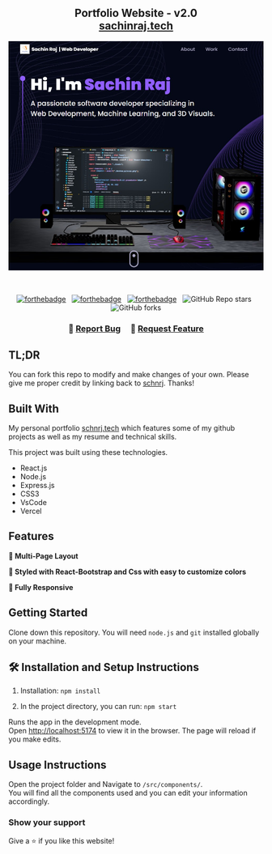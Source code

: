 <h2 align="center">
  Portfolio Website - v2.0<br/>
  <a href="https://sachinraj.vercel.app/" target="_blank">sachinraj.tech</a>
</h2>
<div align="center">
<!-- <<<<<<< HEAD
  <img alt="Demo" src="./Images/readme-img1.png" />
======= -->
<!--  ## Portfolio Screenshot -->

![Portfolio Screenshot](https://github.com/schnrj/Sachin_Raj_Portfolio/blob/main/images/Portf.jpg)

<!-- >>>>>>> 7a9bf91 (Added Portfolio Screen shot to README) -->
</div>

<br/>

<center>

[![forthebadge](https://forthebadge.com/images/badges/built-with-love.svg)](https://forthebadge.com) &nbsp;
[![forthebadge](https://forthebadge.com/images/badges/made-with-javascript.svg)](https://forthebadge.com) &nbsp;
[![forthebadge](https://forthebadge.com/images/badges/open-source.svg)](https://forthebadge.com) &nbsp;
![GitHub Repo stars](https://img.shields.io/github/stars/soumyajit4419/Portfolio?color=red&logo=github&style=for-the-badge) &nbsp;
![GitHub forks](https://img.shields.io/github/forks/soumyajit4419/Portfolio?color=red&logo=github&style=for-the-badge)

</center>

<h3 align="center">
    🔹
    <a href="https://github.com/schnrj/Sachin_Raj_Portfolio/issues">Report Bug</a> &nbsp; &nbsp;
    🔹
    <a href="https://github.com/schnrj/Sachin_Raj_Portfolio/issues">Request Feature</a>
</h3>

## TL;DR

You can fork this repo to modify and make changes of your own. Please give me proper credit by linking back to [schnrj](https://github.com/schnrj/Sachin_Raj_Portfolio). Thanks!

## Built With

My personal portfolio <a href="https://sachinraj.vercel.app/" target="_blank">schnrj.tech</a> which features some of my github projects as well as my resume and technical skills.<br/>

This project was built using these technologies.

- React.js
- Node.js
- Express.js
- CSS3
- VsCode
- Vercel

## Features

**📖 Multi-Page Layout**

**🎨 Styled with React-Bootstrap and Css with easy to customize colors**

**📱 Fully Responsive**

## Getting Started

Clone down this repository. You will need `node.js` and `git` installed globally on your machine.

## 🛠 Installation and Setup Instructions

1. Installation: `npm install`

2. In the project directory, you can run: `npm start`

Runs the app in the development mode.\
Open [http://localhost:5174](http://localhost:5174) to view it in the browser.
The page will reload if you make edits.

## Usage Instructions

Open the project folder and Navigate to `/src/components/`. <br/>
You will find all the components used and you can edit your information accordingly.

### Show your support

Give a ⭐ if you like this website!

